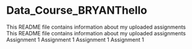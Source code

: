 # Data_Course_BRYANThello
This README file contains information about my uploaded assignments
This README file contains information about my uploaded assignments
Assignment 1
Assignment 1
Assignment 1
Assignment 1

